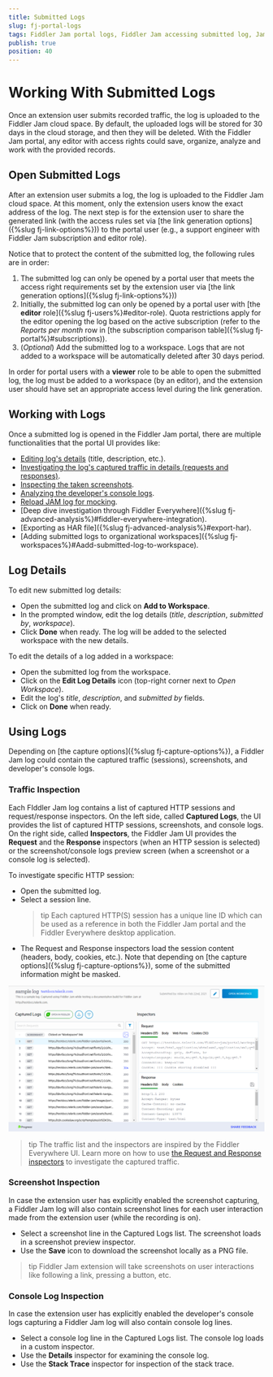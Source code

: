 ```yaml
---
title: Submitted Logs
slug: fj-portal-logs
tags: Fiddler Jam portal logs, Fiddler Jam accessing submitted log, Jam submitted log
publish: true
position: 40
---
```


# Working With Submitted Logs

Once an extension user submits recorded traffic, the log is uploaded to the Fiddler Jam cloud space. By default, the uploaded logs will be stored for 30 days in the cloud storage, and then they will be deleted. With the Fiddler Jam portal, any editor with access rights could save, organize, analyze and work with the provided records. 

## Open Submitted Logs

After an extension user submits a log, the log is uploaded to the Fiddler Jam cloud space. At this moment, only the extension users know the exact address of the log. The next step is for the extension user to share the generated link (with the access rules set via [the link generation options]({%slug fj-link-options%})) to the portal user (e.g., a support engineer with Fiddler Jam subscription and editor role).

Notice that to protect the content of the submitted log, the following rules are in order:

1. The submitted log can only be opened by a portal user that meets the access right requirements set by the extension user via [the link generation options]({%slug fj-link-options%}))
2. Initially, the submitted log can only be opened by a portal user with [the **editor** role]({%slug fj-users%}#editor-role). Quota restrictions apply for the editor opening the log based on the active subscription (refer to the _Reports per month_ row in [the subscription comparison table]({%slug fj-portal%}#subscriptions)).
3. (_Optional_) Add the submitted log to a workspace. Logs that are not added to a workspace will be automatically deleted after 30 days period. 

In order for portal users with a **viewer** role to be able to open the submitted log, the log must be added to a workspace (by an editor), and the extension user should have set an appropriate access level during the link generation.

## Working with Logs

Once a submitted log is opened in the Fiddler Jam portal, there are multiple functionalities that the portal UI provides like:

- [Editing log's details](#log-details) (title, description, etc.).
- [Investigating the log's captured traffic in details (requests and responses)](#traffic-inspection). 
- [Inspecting the taken screenshots](#screenshot-inspection).
- [Analyzing the developer's console logs](#console-log-inspection).
- [Reload JAM log for mocking](#mocking-log).
- [Deep dive investigation through Fiddler Everywhere]({%slug fj-advanced-analysis%}#fiddler-everywhere-integration).
- [Exporting as HAR file]({%slug fj-advanced-analysis%}#export-har).
- [Adding submitted logs to organizational workspaces]({%slug fj-workspaces%}#Aadd-submitted-log-to-workspace).


## Log Details

To edit new submitted log details:

- Open the submitted log and click on **Add to Workspace**.
- In the prompted window, edit the log details (_title_, _description_, _submitted by_, _workspace_).
- Click **Done** when ready. The log will be added to the selected workspace with the new details.

To edit the details of a log added in a workspace:

- Open the submitted log from the workspace.
- Click on the **Edit Log Details** icon (top-right corner next to _Open Workspace_).
- Edit the log's _title_, _description_, and _submitted by_ fields.
- Click on **Done** when ready.


## Using Logs

Depending on [the capture options]({%slug fj-capture-options%}), a Fiddler Jam log could contain the captured traffic (sessions), screenshots, and developer's console logs.

### Traffic Inspection

Each FIddler Jam log contains a list of captured HTTP sessions and request/response inspectors. On the left side, called **Captured Logs**, the UI provides the list of captured HTTP sessions, screenshots, and console logs. On the right side, called **Inspectors**, the Fiddler Jam UI provides the **Request** and the **Response** inspectors (when an HTTP session is selected) or the screenshot/console logs preview screen (when a screenshot or a console log is selected).

To investigate specific HTTP session:
- Open the submitted log.
- Select a session line. 
    >tip Each captured HTTP(S) session has a unique line ID which can be used as a reference in both the Fiddler Jam portal and the Fiddler Everywhere desktop application.
- The Request and Response inspectors load the session content (headers, body, cookies, etc.). Note that depending on [the capture options]({%slug fj-capture-options%}), some of the submitted information might be masked.

![Portal log UI](../images/portal/logs/fj-portal-log-usage.png)

>tip The traffic list and the inspectors are inspired by the Fiddler Everywhere UI. Learn more on how to use [the Request and Response inspectors](https://docs.telerik.com/fiddler-everywhere/user-guide/live-traffic/inspector-types) to investigate the captured traffic.


### Screenshot Inspection

In case the extension user has explicitly enabled the screenshot capturing, a Fiddler Jam log will also contain screenshot lines for each user interaction made from the extension user (while the recording is on). 

- Select a screenshot line in the Captured Logs list. The screenshot loads in a screenshot preview inspector.
- Use the **Save** icon to download the screenshot locally as a PNG file.

>tip Fiddler Jam extension will take screenshots on user interactions like following a link, pressing a button, etc.


### Console Log Inspection

In case the extension user has explicitly enabled the developer's console logs capturing a Fiddler Jam log will also contain console log lines.

- Select a console log line in the Captured Logs list. The console log loads in a custom inspector.
- Use the **Details** inspector for examining the console log.
- Use the **Stack Trace** inspector for inspection of the stack trace.

